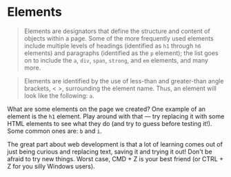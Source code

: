 # Elements

>Elements are designators that define the structure and content of objects within a page. Some of the more frequently used elements include multiple levels of headings (identified as `h1` through `h6` elements) and paragraphs (identified as the `p` element); the list goes on to include the `a`, `div`, `span`, `strong`, and `em` elements, and many more.

>Elements are identified by the use of less-than and greater-than angle brackets, < >, surrounding the element name. Thus, an element will look like the following: `a`.

What are some elements on the page we created? One example of an element is the `h1` element. Play around with that — try replacing it with some HTML elements to see what they do (and try to guess before testing it!). Some common ones are: `b` and `i`.

The great part about web development is that a lot of learning comes out of just being curious and replacing text, saving it and trying it out! Don't be afraid to try new things. Worst case, CMD + Z is your best friend (or CTRL + Z for you silly Windows users).

